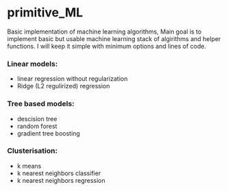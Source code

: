# primitive_ML
Basic implementation of machine learning algorithms, 
Main goal is to implement basic but usable machine learning stack of algirithms and helper functions.
I will keep it simple with minimum options and lines of code.

### Linear models:
- linear regression without regularization
- Ridge (L2 regulirized) regression

### Tree based models:
- descision tree
- random forest
- gradient tree boosting

### Clusterisation:
- k means
- k nearest neighbors classifier
- k nearest neighbors regression
